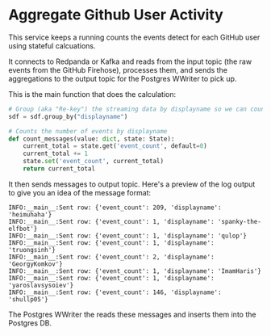 # Aggregate Github User Activity

This service keeps a running counts the events detect for each GitHub user using stateful calcuations. 

It connects to Redpanda or Kafka and reads from the input topic (the raw events from the GitHub Firehose), processes them, and sends the aggregations to the output topic for the Postgres WWriter to pick up.

This is the main function that does the calculation:

```python
# Group (aka "Re-key") the streaming data by displayname so we can count the events
sdf = sdf.group_by("displayname")

# Counts the number of events by displayname
def count_messages(value: dict, state: State):
    current_total = state.get('event_count', default=0)
    current_total += 1
    state.set('event_count', current_total)
    return current_total
```

It then sends messages to output topic. Here's a preview of the log output to give you an idea of the message format:

```
INFO:__main__:Sent row: {'event_count': 209, 'displayname': 'heimuhaha'}
INFO:__main__:Sent row: {'event_count': 1, 'displayname': 'spanky-the-elfbot'}
INFO:__main__:Sent row: {'event_count': 1, 'displayname': 'qulop'}
INFO:__main__:Sent row: {'event_count': 1, 'displayname': 'truongsinh'}
INFO:__main__:Sent row: {'event_count': 2, 'displayname': 'GeorgyKomkov'}
INFO:__main__:Sent row: {'event_count': 1, 'displayname': 'ImamHaris'}
INFO:__main__:Sent row: {'event_count': 1, 'displayname': 'yaroslavsysoiev'}
INFO:__main__:Sent row: {'event_count': 146, 'displayname': 'shullp05'}
```
The Postgres WWriter the reads these messages and inserts them into the Postgres DB.
